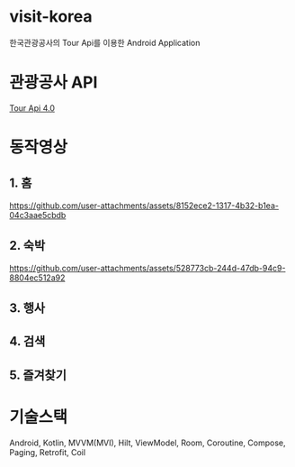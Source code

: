 # visit-korea
한국관광공사의 Tour Api를 이용한 Android Application

# 관광공사 API 
[Tour Api 4.0](https://api.visitkorea.or.kr/#/)

# 동작영상
## 1. 홈
https://github.com/user-attachments/assets/8152ece2-1317-4b32-b1ea-04c3aae5cbdb

## 2. 숙박
https://github.com/user-attachments/assets/528773cb-244d-47db-94c9-8804ec512a92

## 3. 행사

## 4. 검색

## 5. 즐겨찾기

# 기술스택
Android, Kotlin, MVVM(MVI), Hilt, ViewModel, Room, Coroutine, Compose, Paging, Retrofit, Coil
